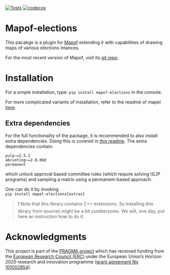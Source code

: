 [![Tests](https://github.com/science-for-democracy/mapof-elections/actions/workflows/python-tests.yml/badge.svg?branch=main)](https://github.com/science-for-democracy/mapof-elections/actions/workflows/python-tests.yml)
[![codecov](https://codecov.io/github/science-for-democracy/mapof-elections/graph/badge.svg?token=EDMLWNYCTP)](https://codecov.io/github/science-for-democracy/mapof-elections)


# Mapof-elections
This pacakge is a plugin for [Mapof](https://pypi.org/project/mapof/) extending
it with capabilities of drawing maps of various elections intances.

For the most recent version of Mapof, visit its [git
repo](https://pypi.org/project/mapof/).

# Installation
For a simple installation, type:
`pip install mapof-elections`
in the console.

For more complicated variants of installation, refer to the readme of mapel
[here](https://github.com/szufix/mapel).

## Extra dependencies

For the full functionality of the package, it is recommended to also install
extra dependencies. Doing this is covered in [this
readme](https://pypi.org/project/mapel/). The extra dependencies contain:  
```
pulp~=2.5.1
abcvoting~=2.0.0b0
permanent
```  
which unlock approval based committee rules (which require solving I(L)P
programs) and sampling a matrix using a permanent-based approach.

One can do it by invoking  
`pip install mapel-elections[extras]`

> :exclamation: Note that this library contains C++ extensions. So installing
  this library from sources  might be a bit cumbersome. We will, one day, put
  here an instruction how to do it.


# Acknowledgments

This project is part of the [PRAGMA project](https://home.agh.edu.pl/~pragma/)
which has received funding from the [European Research Council
(ERC)](https://home.agh.edu.pl/~pragma/) under the European Union’s Horizon 2020
research and innovation programme ([grant agreement No
101002854](https://erc.easme-web.eu/?p=101002854)).



